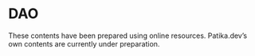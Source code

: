 # DAO

These contents have been prepared using online resources. Patika.dev’s own contents are currently under preparation.

